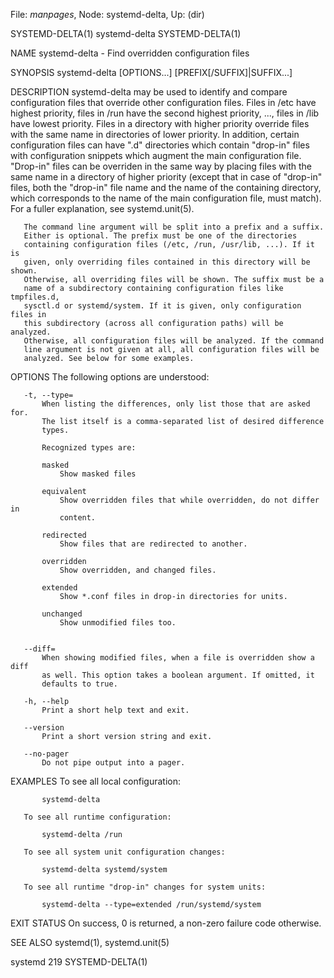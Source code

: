 File: *manpages*,  Node: systemd-delta,  Up: (dir)

SYSTEMD-DELTA(1)                 systemd-delta                SYSTEMD-DELTA(1)



NAME
       systemd-delta - Find overridden configuration files

SYNOPSIS
       systemd-delta [OPTIONS...] [PREFIX[/SUFFIX]|SUFFIX...]

DESCRIPTION
       systemd-delta may be used to identify and compare configuration files
       that override other configuration files. Files in /etc have highest
       priority, files in /run have the second highest priority, ..., files in
       /lib have lowest priority. Files in a directory with higher priority
       override files with the same name in directories of lower priority. In
       addition, certain configuration files can have ".d" directories which
       contain "drop-in" files with configuration snippets which augment the
       main configuration file. "Drop-in" files can be overriden in the same
       way by placing files with the same name in a directory of higher
       priority (except that in case of "drop-in" files, both the "drop-in"
       file name and the name of the containing directory, which corresponds
       to the name of the main configuration file, must match). For a fuller
       explanation, see systemd.unit(5).

       The command line argument will be split into a prefix and a suffix.
       Either is optional. The prefix must be one of the directories
       containing configuration files (/etc, /run, /usr/lib, ...). If it is
       given, only overriding files contained in this directory will be shown.
       Otherwise, all overriding files will be shown. The suffix must be a
       name of a subdirectory containing configuration files like tmpfiles.d,
       sysctl.d or systemd/system. If it is given, only configuration files in
       this subdirectory (across all configuration paths) will be analyzed.
       Otherwise, all configuration files will be analyzed. If the command
       line argument is not given at all, all configuration files will be
       analyzed. See below for some examples.

OPTIONS
       The following options are understood:

       -t, --type=
           When listing the differences, only list those that are asked for.
           The list itself is a comma-separated list of desired difference
           types.

           Recognized types are:

           masked
               Show masked files

           equivalent
               Show overridden files that while overridden, do not differ in
               content.

           redirected
               Show files that are redirected to another.

           overridden
               Show overridden, and changed files.

           extended
               Show *.conf files in drop-in directories for units.

           unchanged
               Show unmodified files too.


       --diff=
           When showing modified files, when a file is overridden show a diff
           as well. This option takes a boolean argument. If omitted, it
           defaults to true.

       -h, --help
           Print a short help text and exit.

       --version
           Print a short version string and exit.

       --no-pager
           Do not pipe output into a pager.

EXAMPLES
       To see all local configuration:

           systemd-delta

       To see all runtime configuration:

           systemd-delta /run

       To see all system unit configuration changes:

           systemd-delta systemd/system

       To see all runtime "drop-in" changes for system units:

           systemd-delta --type=extended /run/systemd/system

EXIT STATUS
       On success, 0 is returned, a non-zero failure code otherwise.

SEE ALSO
       systemd(1), systemd.unit(5)



systemd 219                                                   SYSTEMD-DELTA(1)
